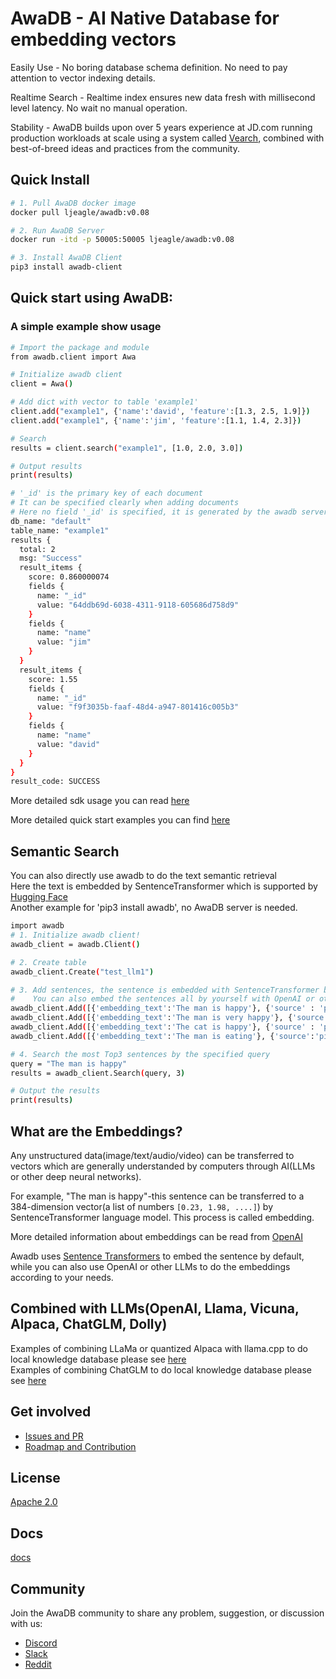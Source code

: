 # AwaDB - AI Native Database for embedding vectors

Easily Use - No boring database schema definition. No need to pay attention to vector indexing details.  

Realtime Search - Realtime index ensures new data fresh with millisecond level latency. No wait no manual operation.  

Stability - AwaDB builds upon over 5 years experience at JD.com running production workloads at scale using a system called [Vearch](https://github.com/vearch/vearch), combined with best-of-breed ideas and practices from the community. 

## Quick Install
```bash
# 1. Pull AwaDB docker image
docker pull ljeagle/awadb:v0.08

# 2. Run AwaDB Server
docker run -itd -p 50005:50005 ljeagle/awadb:v0.08

# 3. Install AwaDB Client
pip3 install awadb-client
```

## Quick start using AwaDB:

### A simple example show usage
```bash
# Import the package and module
from awadb.client import Awa

# Initialize awadb client
client = Awa()

# Add dict with vector to table 'example1'
client.add("example1", {'name':'david', 'feature':[1.3, 2.5, 1.9]})
client.add("example1", {'name':'jim', 'feature':[1.1, 1.4, 2.3]})

# Search
results = client.search("example1", [1.0, 2.0, 3.0])

# Output results
print(results)

# '_id' is the primary key of each document
# It can be specified clearly when adding documents
# Here no field '_id' is specified, it is generated by the awadb server 
db_name: "default"
table_name: "example1"
results {
  total: 2
  msg: "Success"
  result_items {
    score: 0.860000074
    fields {
      name: "_id" 
      value: "64ddb69d-6038-4311-9118-605686d758d9"
    }
    fields {
      name: "name"
      value: "jim"
    }
  }
  result_items {
    score: 1.55
    fields {
      name: "_id"
      value: "f9f3035b-faaf-48d4-a947-801416c005b3"
    }
    fields {
      name: "name"
      value: "david"
    }
  }
}
result_code: SUCCESS
```

More detailed sdk usage you can read [here](https://github.com/awa-ai/awadb/blob/main/clients/awadb/client.py)

More detailed quick start examples you can find [here](https://github.com/awa-ai/awadb/blob/main/tests/test_awadb_client.py)


## Semantic Search
You can also directly use awadb to do the text semantic retrieval  
Here the text is embedded by SentenceTransformer which is supported by [Hugging Face](https://huggingface.co)  
Another example for 'pip3 install awadb', no AwaDB server is needed.
```bash
import awadb
# 1. Initialize awadb client!
awadb_client = awadb.Client()

# 2. Create table
awadb_client.Create("test_llm1") 

# 3. Add sentences, the sentence is embedded with SentenceTransformer by default
#    You can also embed the sentences all by yourself with OpenAI or other LLMs
awadb_client.Add([{'embedding_text':'The man is happy'}, {'source' : 'pic1'}])
awadb_client.Add([{'embedding_text':'The man is very happy'}, {'source' : 'pic2'}])
awadb_client.Add([{'embedding_text':'The cat is happy'}, {'source' : 'pic3'}])
awadb_client.Add([{'embedding_text':'The man is eating'}, {'source':'pic4'}])

# 4. Search the most Top3 sentences by the specified query
query = "The man is happy"
results = awadb_client.Search(query, 3)

# Output the results
print(results)
```

## What are the Embeddings?

Any unstructured data(image/text/audio/video) can be transferred to vectors which are generally understanded by computers through AI(LLMs or other deep neural networks).   
  
For example, "The man is happy"-this sentence can be transferred to a 384-dimension vector(a list of numbers `[0.23, 1.98, ....]`) by SentenceTransformer language model. This process is called embedding.

More detailed information about embeddings can be read from [OpenAI](https://platform.openai.com/docs/guides/embeddings/what-are-embeddings)

Awadb uses [Sentence Transformers](https://huggingface.co/sentence-transformers) to embed the sentence by default, while you can also use OpenAI or other LLMs to do the embeddings according to your needs.


## Combined with LLMs(OpenAI, Llama, Vicuna, Alpaca, ChatGLM, Dolly)
Examples of combining LLaMa or quantized Alpaca with llama.cpp to do local knowledge database please see [here](./examples/llama.cpp)  
Examples of combining ChatGLM to do local knowledge database please see [here](./examples/chatglm)  



## Get involved

- [Issues and PR](https://github.com/awa-ai/awadb/issues)  
- [Roadmap and Contribution](https://github.com/awa-ai/awadb/blob/main/ROADMAP.md)


## License

[Apache 2.0](./LICENSE)


## Docs
[docs](./docs/build/html/index.html)

## Community

Join the AwaDB community to share any problem, suggestion, or discussion with us:

- [Discord](https://discord.gg/GP7QxRrDjB)
- [Slack](https://awadbhq.slack.com)
- [Reddit](https://www.reddit.com/r/Awadb/)
